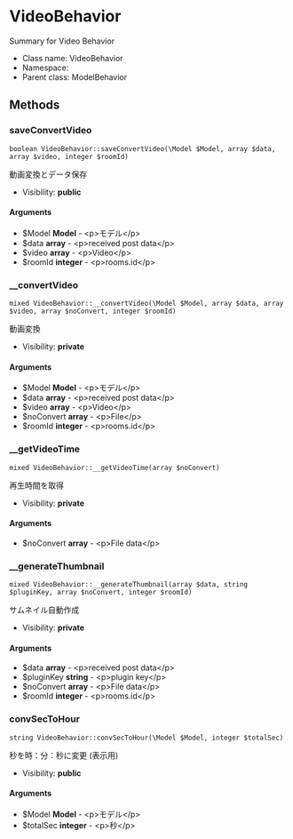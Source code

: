 VideoBehavior
===============

Summary for Video Behavior




* Class name: VideoBehavior
* Namespace: 
* Parent class: ModelBehavior







Methods
-------


### saveConvertVideo

    boolean VideoBehavior::saveConvertVideo(\Model $Model, array $data, array $video, integer $roomId)

動画変換とデータ保存



* Visibility: **public**


#### Arguments
* $Model **Model** - &lt;p&gt;モデル&lt;/p&gt;
* $data **array** - &lt;p&gt;received post data&lt;/p&gt;
* $video **array** - &lt;p&gt;Video&lt;/p&gt;
* $roomId **integer** - &lt;p&gt;rooms.id&lt;/p&gt;



### __convertVideo

    mixed VideoBehavior::__convertVideo(\Model $Model, array $data, array $video, array $noConvert, integer $roomId)

動画変換



* Visibility: **private**


#### Arguments
* $Model **Model** - &lt;p&gt;モデル&lt;/p&gt;
* $data **array** - &lt;p&gt;received post data&lt;/p&gt;
* $video **array** - &lt;p&gt;Video&lt;/p&gt;
* $noConvert **array** - &lt;p&gt;File&lt;/p&gt;
* $roomId **integer** - &lt;p&gt;rooms.id&lt;/p&gt;



### __getVideoTime

    mixed VideoBehavior::__getVideoTime(array $noConvert)

再生時間を取得



* Visibility: **private**


#### Arguments
* $noConvert **array** - &lt;p&gt;File data&lt;/p&gt;



### __generateThumbnail

    mixed VideoBehavior::__generateThumbnail(array $data, string $pluginKey, array $noConvert, integer $roomId)

サムネイル自動作成



* Visibility: **private**


#### Arguments
* $data **array** - &lt;p&gt;received post data&lt;/p&gt;
* $pluginKey **string** - &lt;p&gt;plugin key&lt;/p&gt;
* $noConvert **array** - &lt;p&gt;File data&lt;/p&gt;
* $roomId **integer** - &lt;p&gt;rooms.id&lt;/p&gt;



### convSecToHour

    string VideoBehavior::convSecToHour(\Model $Model, integer $totalSec)

秒を時：分：秒に変更 (表示用)



* Visibility: **public**


#### Arguments
* $Model **Model** - &lt;p&gt;モデル&lt;/p&gt;
* $totalSec **integer** - &lt;p&gt;秒&lt;/p&gt;


